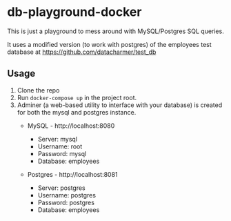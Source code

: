 # db-playground-docker

This is just a playground to mess around with MySQL/Postgres SQL queries.

It uses a modified version (to work with postgres) of the employees test database at https://github.com/datacharmer/test_db

## Usage

1. Clone the repo
2. Run `docker-compose up` in the project root.
3. Adminer (a web-based utility to interface with your database) is created for both the mysql and postgres instance.
    - MySQL - http://localhost:8080
      - Server: mysql
      - Username: root
      - Password: mysql
      - Database: employees

    - Postgres - http://localhost:8081
      - Server: postgres
      - Username: postgres
      - Password: postgres
      - Database: employees
